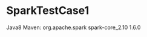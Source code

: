 # SparkTestCase1

Java8
Maven:
	<dependency>
		<groupId>org.apache.spark</groupId>
		<artifactId>spark-core_2.10</artifactId>
		<version>1.6.0</version>
	</dependency>	